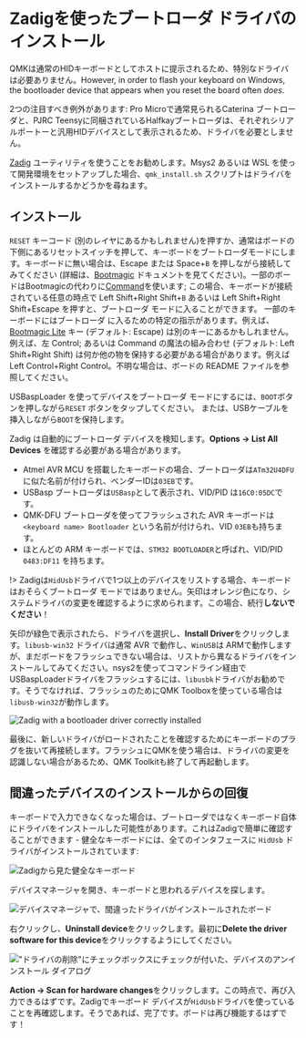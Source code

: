 # Zadigを使ったブートローダ ドライバのインストール

QMKは通常のHIDキーボードとしてホストに提示されるため、特別なドライバは必要ありません。However, in order to flash your keyboard on Windows, the bootloader device that appears when you reset the board often *does*.

2つの注目すべき例外があります: Pro Microで通常見られるCaterina ブートローダと、PJRC Teensyに同梱されているHalfkayブートローダは、それぞれシリアルポートーと汎用HIDデバイスとして表示されるため、ドライバを必要としません。

[Zadig](https://zadig.akeo.ie/) ユーティリティを使うことをお勧めします。Msys2 あるいは WSL を使って開発環境をセットアップした場合、`qmk_install.sh` スクリプトはドライバをインストールするかどうかを尋ねます。

## インストール

`RESET` キーコード (別のレイヤにあるかもしれません)を押すか、通常はボードの下側にあるリセットスイッチを押して、キーボードをブートローダモードにします。キーボードに無い場合は、Escape または Space+`B` を押しながら接続してみてください (詳細は、[Bootmagic](feature_bootmagic.md) ドキュメントを見てください)。一部のボードはBootmagicの代わりに[Command](feature_command.md)を使います; この場合、キーボードが接続されている任意の時点で Left Shift+Right Shift+`B` あるいは Left Shift+Right Shift+Escape を押すと、ブートローダ モードに入ることができます。
一部のキーボードにはブートローダ に入るための特定の指示があります。例えば、[Bootmagic Lite](feature_bootmagic.md#bootmagic-lite) キー (デフォルト: Escape) は別のキーにあるかもしれません。例えば、左 Control; あるいは Command の魔法の組み合わせ (デフォルト: Left Shift+Right Shift) は何か他の物を保持する必要がある場合があります。例えば Left Control+Right Control。不明な場合は、ボードの README ファイルを参照してください。

USBaspLoader を使ってデバイスをブートローダ モードにするには、`BOOT`ボタンを押しながら`RESET` ボタンをタップしてください。
または、USBケーブルを挿入しながら`BOOT`を保持します。

Zadig は自動的にブートローダ デバイスを検知します。**Options → List All Devices** を確認する必要がある場合があります。

- Atmel AVR MCU を搭載したキーボードの場合、ブートローダは`ATm32U4DFU`に似た名前が付けられ、ベンダーIDは`03EB`です。
- USBasp ブートローダは`USBasp`として表示され、VID/PID は`16C0:05DC`です。
- QMK-DFU ブートローダを使ってフラッシュされた AVR キーボードは `<keyboard name> Bootloader` という名前が付けられ、VID `03EB`も持ちます。
- ほとんどの ARM キーボードでは、`STM32 BOOTLOADER`と呼ばれ、VID/PID `0483:DF11` を持ちます。

!> Zadigは`HidUsb`ドライバで1つ以上のデバイスをリストする場合、キーボードはおそらくブートローダ モードではありません。矢印はオレンジ色になり、システムドライバの変更を確認するように求められます。この場合、続行**しないでください**！

矢印が緑色で表示されたら、ドライバを選択し、**Install Driver**をクリックします。`libusb-win32` ドライバは通常 AVR で動作し、`WinUSB`は ARMで動作しますが、まだボードをフラッシュできない場合は、リストから異なるドライバをインストールしてみてください。nsys2を使ってコマンドライン経由でUSBaspLoaderドライバをフラッシュするには、`libusbk`ドライバがお勧めです。そうでなければ、フラッシュのためにQMK Toolboxを使っている場合は`libusb-win32`が動作します。

![Zadig with a bootloader driver correctly installed](https://i.imgur.com/b8VgXzx.png)

最後に、新しいドライバがロードされたことを確認するためにキーボードのプラグを抜いて再接続します。フラッシュにQMKを使う場合は、ドライバの変更を認識しない場合があるため、QMK Toolkitも終了して再起動します。

## 間違ったデバイスのインストールからの回復

キーボードで入力できなくなった場合は、ブートローダではなくキーボード自体にドライバをインストールした可能性があります。これはZadigで簡単に確認することができます - 健全なキーボードには、全てのインタフェースに `HidUsb` ドライバがインストールされています:

![Zadigから見た健全なキーボード](https://i.imgur.com/Hx0E5kC.png)

デバイスマネージャを開き、キーボードと思われるデバイスを探します。

![デバイスマネージャで、間違ったドライバがインストールされたボード](https://i.imgur.com/L3wvX8f.png)

右クリックし、**Uninstall device**をクリックします。最初に**Delete the driver software for this device**をクリックするようにしてください。

!["ドライバの削除"にチェックボックスにチェックが付いた、デバイスのアンインストール ダイアログ](https://i.imgur.com/aEs2RuA.png)

**Action → Scan for hardware changes**をクリックします。この時点で、再び入力できるはずです。Zadigでキーボード デバイスが`HidUsb`ドライバを使っていることを再確認します。そうであれば、完了です。ボードは再び機能するはずです！
